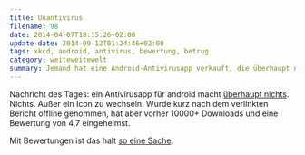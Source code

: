 ```yaml
---
title: Unantivirus
filename: 98
date: 2014-04-07T18:15:26+02:00
update-date: 2014-09-12T01:24:46+02:00
tags: xkcd, android, antivirus, bewertung, betrug
category: weiteweitewelt
summary: Jemand hat eine Android-Antivirusapp verkauft, die überhaupt nichts macht. Überhaupt. Nichts. Aber immerhin hatte sie gute Bewertungen.
---
```

Nachricht des Tages: ein Antivirusapp für android macht [überhaupt nichts](http://www.androidpolice.com/2014/04/06/the-1-new-paid-app-in-the-play-store-costs-4-has-over-10000-downloads-a-4-7-star-rating-and-its-a-total-scam/). Nichts. Außer ein Icon zu wechseln. Wurde kurz nach dem verlinkten Bericht offline genommen, hat aber vorher 10000\+ Downloads und eine Bewertung von 4,7 eingeheimst.

Mit Bewertungen ist das halt [so eine Sache](https://xkcd.com/937/).
